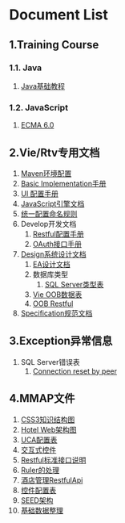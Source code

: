 # Document List

## 1.Training Course

### 1.1. Java

1. [Java基础教程](training/java/README.md)

### 1.2. JavaScript

1. [ECMA 6.0](training/js/1.ECMA6.md)

## 2.Vie/Rtv专用文档

1. [Maven环境配置](engine/maven/README.md)
2. [Basic Implementation手册](engine/impl/BASIC.md)
3. [UI 配置手册](engine/impl/ui.md)
3. [JavaScript引擎文档](engine/impl/SCRIPT.md)
4. [统一配置命名规则](engine/impl/NAMES.md)
4. Develop开发文档
	1. [Restful配置手册](engine/ws/1.RestfulConfiguration.md)
	2. [OAuth接口手册](engine/ws/2.OAuthInterface.md)
5. [Design系统设计文档](engine/design/README.md)
	1. [EA设计文档](engine/design/system.eap)
	2. 数据库类型
		1. [SQL Server类型表](engine/design/vector/MsSQL-TypeUpdates.xlsx)
	3. [Vie OOB数据表](engine/design/vie-database.xlsx)
	4. [OOB Restful](engine/design/ws-api.xlsx)
6. [Specification规范文档](engine/spec/README.md)

## 3.Exception异常信息

1. SQL Server错误表
	1. [Connection reset by peer](exception/mssql/1.Connection-reset-by-peer.md)

## 4.MMAP文件

1. [CSS3知识结构图](mmap/1.CSS3知识结构图.mmap)
2. [Hotel Web架构图](mmap/2.Hotel-Web架构图.mmap)
3. [UCA配置表](mmap/3.UCA配置表.mmap)
4. [交互式控件](mmap/4.交互式控件.mmap)
5. [Restful标准接口说明](mmap/5.Restful标准接口说明.mmap)
6. [Ruler的处理](mmap/6.Ruler的处理.mmap)
7. [酒店管理RestfulApi](mmap/7.酒店管理RestfulApi.mmap)
8. [控件配置表](mmap/8.控件配置表.mmap)
9. [SEED架构](mmap/9.Seed架构.mmap)
10. [基础数据整理](mmap/10.基础数据整理.mmap)